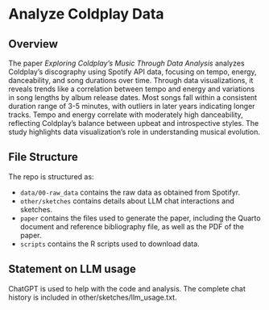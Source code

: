 # Analyze Coldplay Data

## Overview

The paper *Exploring Coldplay’s Music Through Data Analysis* analyzes Coldplay’s discography using Spotify API data, focusing on tempo, energy, danceability, and song durations over time. Through data visualizations, it reveals trends like a correlation between tempo and energy and variations in song lengths by album release dates. Most songs fall within a consistent duration range of 3-5 minutes, with outliers in later years indicating longer tracks. Tempo and energy correlate with moderately high danceability, reflecting Coldplay’s balance between upbeat and introspective styles. The study highlights data visualization’s role in understanding musical evolution.

## File Structure

The repo is structured as:

-   `data/00-raw_data` contains the raw data as obtained from Spotifyr.
-   `other/sketches` contains details about LLM chat interactions and sketches.
-   `paper` contains the files used to generate the paper, including the Quarto document and reference bibliography file, as well as the PDF of the paper. 
-   `scripts` contains the R scripts used to download data.


## Statement on LLM usage

ChatGPT is used to help with the code and analysis. The complete chat history is included in other/sketches/llm_usage.txt.
